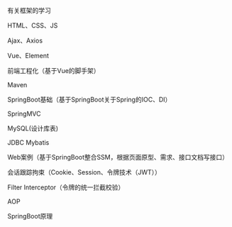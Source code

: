 有关框架的学习



HTML、CSS、JS

Ajax、Axios

Vue、Element

前端工程化（基于Vue的脚手架）



Maven

SpringBoot基础（基于SpringBoot关于Spring的IOC、DI）

SpringMVC

MySQL(设计库表)

JDBC Mybatis



Web案例（基于SpringBoot整合SSM，根据页面原型、需求、接口文档写接口）

会话跟踪拘束（Cookie、Session、令牌技术（JWT））

Filter Interceptor（令牌的统一拦截校验）

AOP

SpringBoot原理